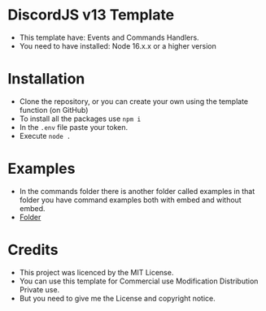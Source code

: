 # DiscordJS v13 Template

- This template have: Events and Commands Handlers.
- You need to have installed: Node 16.x.x or a higher version

# Installation

- Clone the repository, or you can create your own using the template function (on GitHub)
- To install all the packages use `npm i`
- In the `.env` file paste your token.
- Execute `node .`

# Examples

- In the commands folder there is another folder called examples in that folder you have command examples both with embed and without embed.
- [Folder](https://github.com/flaaaing/DiscordJS-v13-Template/tree/main/commands/example)

# Credits

- This project was licenced by the MIT License.
- You can use this template for Commercial use Modification Distribution Private use.
- But you need to give me the License and copyright notice.
